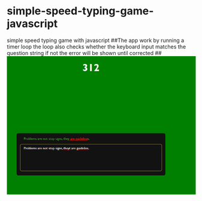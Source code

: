 # simple-speed-typing-game-javascript
simple speed typing game with javascript 
##The app work by running a timer loop the loop also checks whether the keyboard input matches the question string if not the error will be shown until corrected
##![](image.png)
